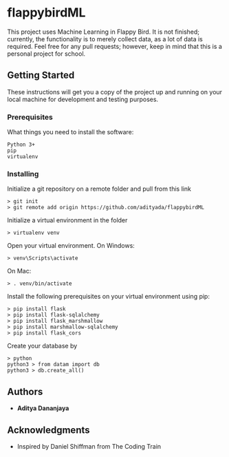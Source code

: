 # flappybirdML
This project uses Machine Learning in Flappy Bird. It is not finished; currently, the functionality is to merely collect data, as a lot of data is required. Feel free for any pull requests; however, keep in mind that this is a personal project for school. 

## Getting Started

These instructions will get you a copy of the project up and running on your local machine for development and testing purposes. 

### Prerequisites

What things you need to install the software:

```
Python 3+
pip
virtualenv
```

### Installing

Initialize a git repository on a remote folder and pull from this link
```
> git init
> git remote add origin https://github.com/adityada/flappybirdML
```
Initialize a virtual environment in the folder
```
> virtualenv venv
```
Open your virtual environment. On Windows:
```
> venv\Scripts\activate
```
On Mac:
```
> . venv/bin/activate
```
Install the following prerequisites on your virtual environment using pip:
```
> pip install flask
> pip install flask-sqlalchemy
> pip install flask_marshmallow
> pip install marshmallow-sqlalchemy
> pip install flask_cors
```

Create your database by
```
> python
python3 > from datam import db
python3 > db.create_all()
```
## Authors

* **Aditya Dananjaya** 

## Acknowledgments

* Inspired by Daniel Shiffman from The Coding Train

